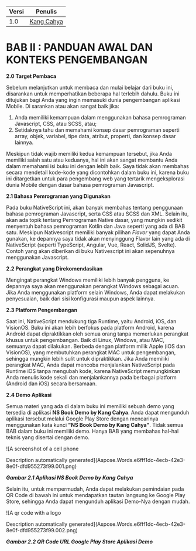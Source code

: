 | Versi | Penulis |
|-------|----|
| 1.0 | [Kang Cahya](https://github.com/dyazincahya) |

# BAB II : PANDUAN AWAL DAN KONTEKS PENGEMBANGAN



**2.0 Target Pembaca** 

Sebelum melanjutkan untuk membaca dan mulai belajar dari buku ini, disarankan untuk memperhatikan beberapa hal terlebih dahulu. Buku ini ditujukan bagi Anda yang ingin memasuki dunia pengembangan aplikasi Mobile. Di sarankan atau akan sangat baik jika:

1. Anda memiliki kemampuan dalam menggunakan bahasa pemrograman Javascript, CSS, atau SCSS, atau;
1. Setidaknya tahu dan memahami konsep dasar pemrograman seperti array, objek, variabel, tipe data, atribut, properti, dan konsep dasar lainnya.

Meskipun tidak wajib memiliki kedua kemampuan tersebut, jika Anda memiliki salah satu atau keduanya, hal ini akan sangat membantu Anda dalam memahami isi buku ini dengan lebih baik. Saya tidak akan membahas secara mendetail kode-kode yang dicontohkan dalam buku ini, karena buku ini ditargetkan untuk para pengembang web yang tertarik mengeksplorasi dunia Mobile dengan dasar bahasa pemrograman Javascript.

**2.1 Bahasa Pemrograman yang Digunakan**

Pada buku NativeScript ini, akan banyak membahas tentang penggunaan bahasa pemrograman Javascript, serta CSS atau SCSS dan XML. Selain itu, akan ada topik tentang Pemrograman Native dasar, yang mungkin sedikit menyentuh bahasa pemrograman Kotlin dan Java seperti yang ada di BAB satu. Meskipun Nativescript memiliki banyak pilihan *Flavor* yang dapat Anda gunakan, ke depannya saya tidak akan menyinggung Flavor lain yang ada di NativeScript (seperti TypeScript, Angular, Vue, React, SolidJS, Svelte). Contoh yang akan diberikan di buku Nativescript ini akan sepenuhnya menggunakan Javascript.

**2.2 Perangkat yang Direkomendasikan**

Mengingat perangkat Windows memiliki lebih banyak pengguna, ke depannya saya akan menggunakan perangkat Windows sebagai acuan. Jika Anda menggunakan platform selain Windows, Anda dapat melakukan penyesuaian, baik dari sisi konfigurasi maupun aspek lainnya.

**2.3 Platform Pengembangan**

Saat ini, NativeScript mendukung tiga Runtime, yaitu Android, iOS, dan VisionOS. Buku ini akan lebih berfokus pada platform Android, karena Android dapat dipraktikkan oleh semua orang tanpa memerlukan perangkat khusus untuk pengembangan. Baik di Linux, Windows, atau MAC, semuanya dapat dilakukan. Berbeda dengan platform milik Apple (iOS dan VisionOS), yang membutuhkan perangkat MAC untuk pengembangan, sehingga mungkin lebih sulit untuk dipraktikkan. Jika Anda memiliki perangkat MAC, Anda dapat mencoba menjalankan NativeScript pada Runtime iOS tanpa mengubah kode, karena NativeScript memungkinkan Anda menulis kode sekali dan menjalankannya pada berbagai platform (Android dan iOS) secara bersamaan.

**2.4 Demo Aplikasi**

Semua materi yang ada di dalam buku ini memiliki sebuah demo yang tersedia di aplikasi **NS Book Demo by Kang Cahya**. Anda dapat mengunduh aplikasi tersebut melalui Google Play Store dengan mencarinya menggunakan kata kunci **"NS Book Demo by Kang Cahya"**. Tidak semua BAB dalam buku ini memiliki demo. Hanya BAB yang membahas hal-hal teknis yang disertai dengan demo.

![A screenshot of a cell phone

Description automatically generated](Aspose.Words.e6fff1dc-4ecb-42e3-8e0f-dfd955273f99.001.png)

***Gambar 2.1 Aplikasi NS Book Demo by Kang Cahya***


Selain itu, untuk mempermudah, Anda dapat melakukan pemindaian pada QR Code di bawah ini untuk mendapatkan tautan langsung ke Google Play Store, sehingga Anda dapat mengunduh aplikasi Demo-Nya dengan mudah.

![A qr code with a logo

Description automatically generated](Aspose.Words.e6fff1dc-4ecb-42e3-8e0f-dfd955273f99.002.png)

***Gambar 2.2 QR Code URL Google Play Store Aplikasi Demo***


